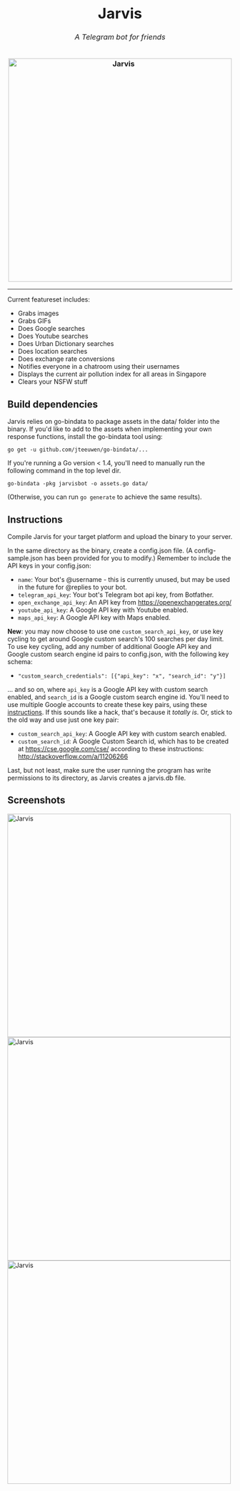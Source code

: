 <h3 align="center">
  <div align="center">
    <h1>Jarvis</h1>
    <h6>A Telegram bot for friends</h6>
  </div>
  <a href="https://github.com/ejamesc/jarvisbot">
    <img src="http://i.imgur.com/yZBaf9T.png" alt="Jarvis" width="500" />
  </a>
</h3>

------

Current featureset includes: 

* Grabs images
* Grabs GIFs
* Does Google searches
* Does Youtube searches
* Does Urban Dictionary searches
* Does location searches
* Does exchange rate conversions
* Notifies everyone in a chatroom using their usernames
* Displays the current air pollution index for all areas in Singapore
* Clears your NSFW stuff

## Build dependencies
Jarvis relies on go-bindata to package assets in the data/ folder into the
binary. If you'd like to add to the assets when implementing your own response functions, 
install the go-bindata tool using:

```go get -u github.com/jteeuwen/go-bindata/... ```

If you're running a Go version < 1.4, you'll need to manually run the following
command in the top level dir. 

```go-bindata -pkg jarvisbot -o assets.go data/```

(Otherwise, you can run `go generate` to achieve the same results).


## Instructions 
Compile Jarvis for your target platform and upload the binary to your server. 

In the same directory as the binary, create a config.json file. (A
config-sample.json has been provided for you to modify.) Remember to include the API keys
in your config.json:

* `name`: Your bot's @username - this is currently unused, but may be used in the
  future for @replies to your bot.
* `telegram_api_key`: Your bot's Telegram bot api key, from Botfather.
* `open_exchange_api_key`: An API key from https://openexchangerates.org/
* `youtube_api_key`: A Google API key with Youtube enabled.
* `maps_api_key`: A Google API key with Maps enabled.

**New**: you may now choose to use one `custom_search_api_key`, or use key cycling
to get around Google custom search's 100 searches per day limit.
To use key cycling, add any number of additional Google API key and Google
custom search engine id pairs to config.json, with the following key schema:

* `"custom_search_credentials": [{"api_key": "x", "search_id": "y"}]`

... and so on, where `api_key` is a Google API key with custom search enabled,
and `search_id` is a Google custom search engine id. You'll need to use multiple Google accounts to create these key pairs, using these [instructions](http://stackoverflow.com/a/11206266). If this sounds like a hack, that's because it *totally is*. Or, stick to the old way and use just one key pair:

* `custom_search_api_key`: A Google API key with custom search enabled.
* `custom_search_id`: A Google Custom Search id, which has to be created at https://cse.google.com/cse/ according to these instructions: http://stackoverflow.com/a/11206266

Last, but not least, make sure the user running the program has write permissions to its directory, 
as Jarvis creates a jarvis.db file.

## Screenshots

<img src="http://i.imgur.com/GldfYIX.png" alt="Jarvis" width="500" />
<img src="http://i.imgur.com/uGmOQIC.png" alt="Jarvis" width="500" />
<img src="http://i.imgur.com/EWMJEoF.png" alt="Jarvis" width="500" />
